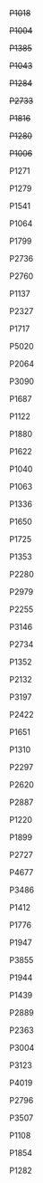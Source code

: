 ~~P1018~~

~~P1004~~

~~P1385~~

~~P1043~~

~~P1284~~

~~P2733~~

~~P1816~~

~~P1280~~

~~P1006~~

P1271

P1279

P1541

P1064

P1799

P2736

P2760

P1137

P2327

P1717

P5020

P2064

P3090

P1687

P1122

P1880

P1622

P1040

P1063

P1336

P1650

P1725

P1353

P2280

P2979

P2255

P3146

P2734

P1352

P2132

P3197

P2422

P1651

P1310

P2297

P2620

P2887

P1220

P1899

P2727

P4677

P3486

P1412

P1776

P1947

P3855

P1944

P1439

P2889

P2363

P3004

P3123

P4019

P2796

P3507

P1108

P1854

P1282